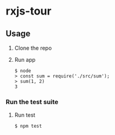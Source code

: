 # rxjs-tour

## Usage

1.  Clone the repo

1.  Run app

        $ node
        > const sum = require('./src/sum');
        > sum(1, 2)
        3

### Run the test suite

1.  Run test

        $ npm test
